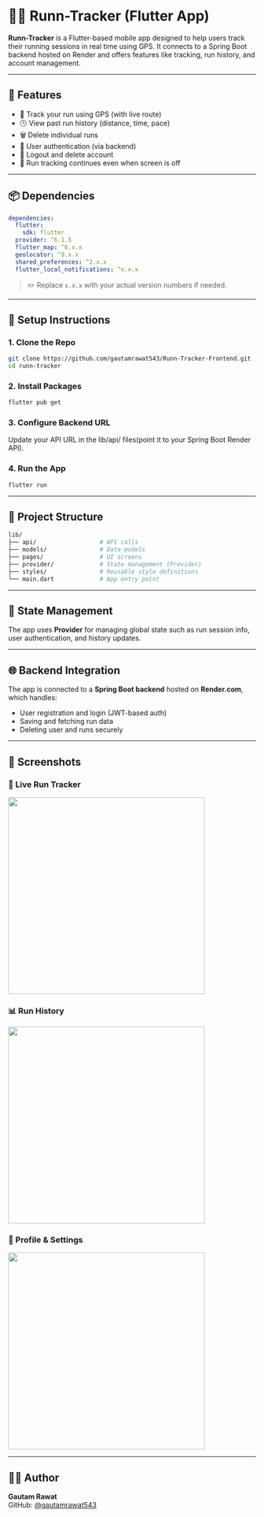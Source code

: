 # 🏃‍♂️ Runn-Tracker (Flutter App)

**Runn-Tracker** is a Flutter-based mobile app designed to help users track their running sessions in real time using GPS. It connects to a Spring Boot backend hosted on Render and offers features like tracking, run history, and account management.

---

## 🚀 Features

- 📍 Track your run using GPS (with live route)
- 🕒 View past run history (distance, time, pace)
- 🗑️ Delete individual runs
- 🔐 User authentication (via backend)
- 🚪 Logout and delete account
- 🔄 Run tracking continues even when screen is off

---

## 📦 Dependencies

```yaml
dependencies:
  flutter:
    sdk: flutter
  provider: ^6.1.5
  flutter_map: ^6.x.x
  geolocator: ^9.x.x
  shared_preferences: ^2.x.x
  flutter_local_notifications: ^x.x.x
```

> ✏️ Replace `x.x.x` with your actual version numbers if needed.

---

## 🔧 Setup Instructions

### 1. Clone the Repo

```bash
git clone https://github.com/gautamrawat543/Runn-Tracker-Frontend.git
cd runn-tracker
```

### 2. Install Packages

```bash
flutter pub get
```

### 3. Configure Backend URL

Update your API URL in the lib/api/ files(point it to your Spring Boot Render API).

### 4. Run the App

```bash
flutter run
```

---

## 📂 Project Structure

```bash
lib/
├── api/                  # API calls
├── models/               # Data models
├── pages/                # UI screens
├── provider/             # State management (Provider)
├── styles/               # Reusable style definitions
└── main.dart             # App entry point
```

---

## 🧠 State Management

The app uses **Provider** for managing global state such as run session info, user authentication, and history updates.

---

## 🌐 Backend Integration

The app is connected to a **Spring Boot backend** hosted on **Render.com**, which handles:

- User registration and login (JWT-based auth)
- Saving and fetching run data
- Deleting user and runs securely

---

## 📱 Screenshots

### 🏁 Live Run Tracker

<img src="assets/screenshots/map.jpg" width="400"/>

### 📊 Run History

<img src="assets/screenshots/run.jpg" width="400"/>

### 👤 Profile & Settings

<img src="assets/screenshots/profile.jpg" width="400"/>

---

## 👨‍💻 Author

**Gautam Rawat**  
GitHub: [@gautamrawat543](https://github.com/gautamrawat543)
